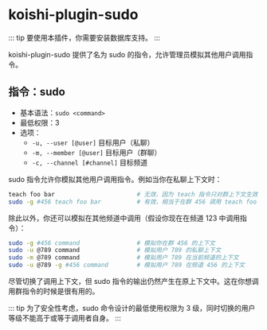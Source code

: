# koishi-plugin-sudo

::: tip
要使用本插件，你需要安装数据库支持。
:::

koishi-plugin-sudo 提供了名为 sudo 的指令，允许管理员模拟其他用户调用指令。

## 指令：sudo

- 基本语法：`sudo <command>`
- 最低权限：3
- 选项：
  - `-u, --user [@user]` 目标用户（私聊）
  - `-m, --member [@user]` 目标用户（群聊）
  - `-c, --channel [#channel]` 目标频道

sudo 指令允许你模拟其他用户调用指令。例如当你在私聊上下文时：

```sh
teach foo bar                       # 无效，因为 teach 指令只对群上下文生效
sudo -g #456 teach foo bar          # 有效，相当于在群 456 调用 teach foo bar
```

除此以外，你还可以模拟在其他频道中调用（假设你现在在频道 123 中调用指令）：

```sh
sudo -g #456 command                # 模拟你在群 456 的上下文
sudo -u @789 command                # 模拟用户 789 的私聊上下文
sudo -m @789 command                # 模拟用户 789 在当前频道的上下文
sudo -u @789 -g #456 command        # 模拟用户 789 在频道 456 的上下文
```

尽管切换了调用上下文，但 sudo 指令的输出仍然产生在原上下文中。这在你想调用群指令的时候是很有用的。

::: tip
为了安全性考虑，sudo 命令设计的最低使用权限为 3 级，同时切换的用户等级不能高于或等于调用者自身。
:::
